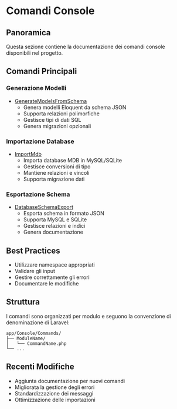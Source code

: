 # Comandi Console

## Panoramica
Questa sezione contiene la documentazione dei comandi console disponibili nel progetto.

## Comandi Principali

### Generazione Modelli
- [GenerateModelsFromSchema](Modules/Xot/docs/console/commands/generate-models-from-schema.md)
  - Genera modelli Eloquent da schema JSON
  - Supporta relazioni polimorfiche
  - Gestisce tipi di dati SQL
  - Genera migrazioni opzionali

### Importazione Database
- [ImportMdb](Modules/Xot/docs/console/commands/import-mdb.md)
  - Importa database MDB in MySQL/SQLite
  - Gestisce conversioni di tipo
  - Mantiene relazioni e vincoli
  - Supporta migrazione dati

### Esportazione Schema
- [DatabaseSchemaExport](Modules/Xot/docs/console/commands/database-schema-export.md)
  - Esporta schema in formato JSON
  - Supporta MySQL e SQLite
  - Gestisce relazioni e indici
  - Genera documentazione

## Best Practices
- Utilizzare namespace appropriati
- Validare gli input
- Gestire correttamente gli errori
- Documentare le modifiche

## Struttura
I comandi sono organizzati per modulo e seguono la convenzione di denominazione di Laravel:
```
app/Console/Commands/
├── ModuleName/
│   └── CommandName.php
└── ...
```

## Recenti Modifiche
- Aggiunta documentazione per nuovi comandi
- Migliorata la gestione degli errori
- Standardizzazione dei messaggi
- Ottimizzazione delle importazioni 